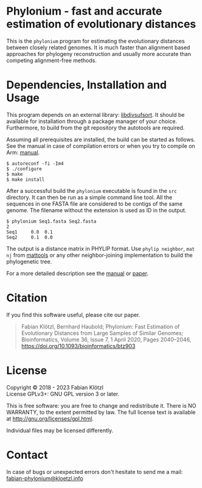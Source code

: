 # Phylonium - fast and accurate estimation of evolutionary distances

This is the `phylonium` program for estimating the evolutionary distances between closely related genomes. It is much faster than alignment based approaches for phylogeny reconstruction and usually more accurate than competing alignment-free methods.


# Dependencies, Installation and Usage

This program depends on an external library: [libdivsufsort](https://github.com/y-256/libdivsufsort). It should be available for installation through a package manager of your choice. Furthermore, to build from the git repository the autotools are required.

Assuming all prerequisites are installed, the build can be started as follows. See the manual in case of compilation errors or when you try to compile on Arm: [manual](documentation/manual.pdf).

    $ autoreconf -fi -Im4
    $ ./configure
    $ make
    $ make install

After a successful build the `phylonium` executable is found in the `src` directory. It can then be run as a simple command line tool. All the sequences in one FASTA file are considered to be contigs of the same genome. The filename without the extension is used as ID in the output.

    $ phylonium Seq1.fasta Seq2.fasta
    2
    Seq1     0.0  0.1
    Seq2     0.1  0.0

The output is a distance matrix in PHYLIP format. Use `phylip neighbor`, `mat nj` from [mattools](https://github.com/kloetzl/mattools) or any other neighbor-joining implementation to build the phylogenetic tree.

For a more detailed description see the [manual](documentation/manual.pdf) or [paper](https://academic.oup.com/bioinformatics/advance-article/doi/10.1093/bioinformatics/btz903/5650408?rss=1).


# Citation

If you find this software useful, please cite our paper.

> Fabian Klötzl, Bernhard Haubold; Phylonium: Fast Estimation of Evolutionary Distances from Large Samples of Similar Genomes; Bioinformatics, Volume 36, Issue 7, 1 April 2020, Pages 2040–2046, https://doi.org/10.1093/bioinformatics/btz903


# License

Copyright © 2018 - 2023 Fabian Klötzl  
License GPLv3+: GNU GPL version 3 or later.

This is free software: you are free to change and redistribute it. There is NO WARRANTY, to the extent permitted by law. The full license text is available at <http://gnu.org/licenses/gpl.html>.

Individual files may be licensed differently.


# Contact

In case of bugs or unexpected errors don't hesitate to send me a mail: fabian-phylonium@kloetzl.info
